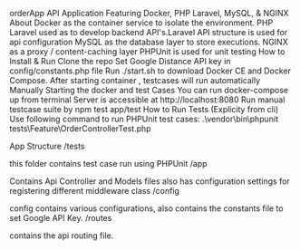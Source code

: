 orderApp API Application
Featuring Docker, PHP Laravel, MySQL, & NGINX
About
Docker as the container service to isolate the environment.
PHP Laravel used as to develop backend API's.Laravel API structure is used for api configuration
MySQL as the database layer to store executions.
NGINX as a proxy / content-caching layer
PHPUnit is used for unit testing
How to Install & Run
Clone the repo
Set Google Distance API key in config/constants.php file
Run ./start.sh to download Docker CE and Docker Compose.
After starting container , testcases will run automatically
Manually Starting the docker and test Cases
You can run docker-compose up from terminal
Server is accessible at http://localhost:8080
Run manual testcase suite by npm test app/test
How to Run Tests (Explicity from cli)
Use following command to run PHPUnit test cases:
.\vendor\bin\phpunit tests\Feature\OrderControllerTest.php

App Structure
/tests

this folder contains test case run using PHPUnit
/app

Contains Api Controller and Models files also has configuration settings for registering different middleware class
/config

config contains various configurations, also contains the constants file to set Google API Key.
/routes

contains the api routing file.
